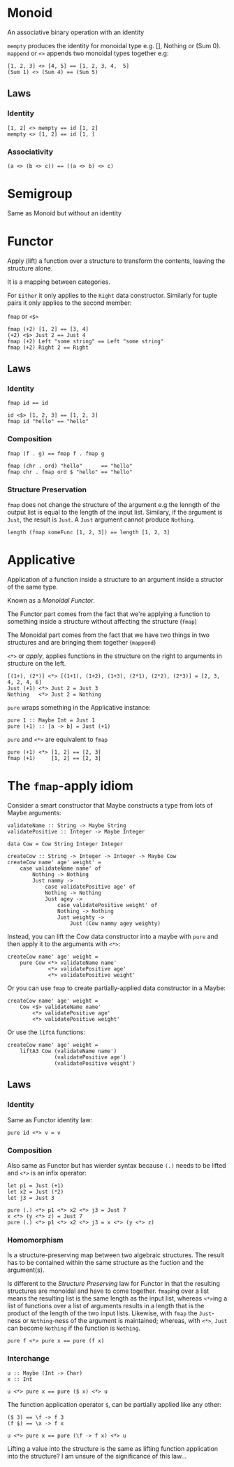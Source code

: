 # Monoid

An associative binary operation with an identity

`mempty` produces the identity for monoidal type e.g. [], Nothing or (Sum 0).
`mappend` or `<>` appends two monoidal types together e.g:

    [1, 2, 3] <> [4, 5] == [1, 2, 3, 4,  5]
    (Sum 1) <> (Sum 4) == (Sum 5)

## Laws

### Identity

    [1, 2] <> mempty == id [1, 2]
    mempty <> [1, 2] == id [1, ]

### Associativity

    (a <> (b <> c)) == ((a <> b) <> c)

# Semigroup

Same as Monoid but without an identity

# Functor

Apply (lift) a function over a structure to transform the contents, leaving the
structure alone.

It is a mapping between categories.

For `Either` it only applies to the `Right` data constructor. Similarly for
tuple pairs it only applies to the second member:

`fmap` or `<$>`

    fmap (+2) [1, 2] == [3, 4]
    (+2) <$> Just 2 == Just 4
    fmap (+2) Left "some string" == Left "some string"
    fmap (+2) Right 2 == Right

## Laws

### Identity

    fmap id == id

    id <$> [1, 2, 3] == [1, 2, 3]
    fmap id "hello" == "hello"

### Composition

    fmap (f . g) == fmap f . fmap g

    fmap (chr . ord) "hello"      == "hello"
    fmap chr . fmap ord $ "hello" == "hello"

### Structure Preservation

`fmap` does not change the structure of the argument e.g the lenngth of the
output list is equal to the length of the input list. Similary, if the argument
is `Just`, the result is `Just`. A `Just` argument cannot produce `Nothing`.

    length (fmap someFunc [1, 2, 3]) == length [1, 2, 3]

# Applicative

Application of a function inside a structure to an argument inside a structor
of the same type.

Known as a *Monoidal Functor*.

The Functor part comes from the fact that we're applying a function to
something inside a structure without affecting the structure (`fmap`)

The Monoidal part comes from the fact that we have two things in two structures
and are bringing them together (`mappend`)

`<*>` or *apply*, applies functions in the structure on the right to arguments
in structure on the left.

    [(1+), (2*)] <*> [(1+1), (1+2), (1+3), (2*1), (2*2), (2*3)] = [2, 3, 4, 2, 4, 6]
    Just (+1) <*> Just 2 = Just 3
    Nothing   <*> Just 2 = Nothing

`pure` wraps something in the Applicative instance:

    pure 1 :: Maybe Int = Just 1
    pure (+1) :: [a -> b] = Just (+1)

`pure` and `<*>` are equivalent to `fmap`

    pure (+1) <*> [1, 2] == [2, 3]
    fmap (+1)     [1, 2] == [2, 3]

# The `fmap`-apply idiom

Consider a smart constructor that Maybe constructs a type from lots of Maybe arguments:

    validateName :: String -> Maybe String
    validatePositive :: Integer -> Maybe Integer

    data Cow = Cow String Integer Integer

    createCow :: String -> Integer -> Integer -> Maybe Cow
    createCow name' age' weight' =
        case validateName name' of
            Nothing -> Nothing
            Just nammy ->
                case validatePositive age' of
                Nothing -> Nothing
                Just agey ->
                    case validatePositive weight' of
                    Nothing -> Nothing
                    Just weighty ->
                        Just (Cow nammy agey weighty)

Instead, you can lift the Cow data constructor into a maybe with `pure` and
then apply it to the arguments with `<*>`:

    createCow name' age' weight =
        pure Cow <*> validateName name'
                 <*> validatePositive age'
                 <*> validatePositive weight'

Or you can use `fmap` to create partially-applied data constructor in a Maybe:

    createCow name' age' weight =
        Cow <$> validateName name'
            <*> validatePositive age'
            <*> validatePositive weight'

Or use the `liftA` functions:

    createCow name' age' weight =
        liftA3 Cow (validateName name')
                   (validatePositive age')
                   (validatePositive weight')

## Laws

### Identity

Same as Functor identity law:

    pure id <*> v = v

### Composition

Also same as Functor but has wierder syntax because `(.)` needs to be lifted
and `<*>` is an infix operator:

    let p1 = Just (+1)
    let x2 = Just (*2)
    let j3 = Just 3

    pure (.) <*> p1 <*> x2 <*> j3 = Just 7
    x <*> (y <*> z) = Just 7
    pure (.) <*> p1 <*> x2 <*> j3 = x <*> (y <*> z)

### Homomorphism

Is a structure-preserving map between two algebraic structures. The result has
to be contained within the same structure as the fuction and the argument(s).

Is different to the *Structure Preserving* law for Functor in that the
resulting structures are monoidal and have to come together. `fmap`ing over a
list means the resulting list is the same length as the input list, whereas
`<*>`ing a list of functions over a list of arguments results in a length that
is the product of the length of the two input lists.  Likewise, with `fmap` the
`Just`-ness or `Nothing`-ness of the argument is maintained; whereas, with
`<*>`, `Just` can become `Nothing` if the function is `Nothing`.

    pure f <*> pure x == pure (f x)

### Interchange

    u :: Maybe (Int -> Char)
    x :: Int

    u <*> pure x == pure ($ x) <*> u

The function application operator `$`, can be partially applied like any other:

    ($ 3) == \f -> f 3
    (f $) == \x -> f x

    u <*> pure x == pure (\f -> f x) <*> u

Lifting a value into the structure is the same as lifting function application
into the structure? I am unsure of the significance of this law...
